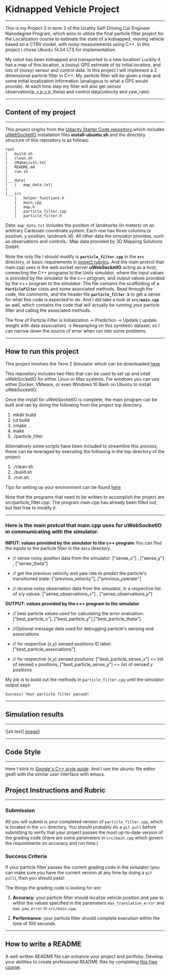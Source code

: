 # Kidnapped Vehicle Project 
---

This is my Project 3 in term 2 of the Ucatity Self-Driving Car Engineer Nanodegree Program, which aims to utilize the final particle filter project for the Localization course to estimate the state of a kidnapped, moving vehicle based on a CTRV model, with noisy measurements using C++. In this project I chose Ubuntu 14.04 LTS for implementation. 

My robot has been kidnapped and transported to a new location! Luckily it has a map of this location, a (noisy) GPS estimate of its initial location, and lots of (noisy) sensor and control data. In this project I will implement a 2 dimensional particle filter in C++. My particle filter will be given a map and some initial localization information (analogous to what a GPS would provide). At each time step my filter will also get sensor observation(p_x,p_y,p_theta) and control data(velocity and yaw_rate). 

[image1]: ./PFresult.png

---

## Content of my project
---
This project origins from the [Udacity Starter Code repository](https://github.com/udacity/CarND-Kidnapped-Vehicle-Project),which includes [uWebSocketIO](https://github.com/uWebSockets/uWebSockets) installation files __install-ubuntu.sh__ and the directory structure of this repository is as follows:

```
root
|   build.sh
|   clean.sh
|   CMakeLists.txt
|   README.md
|   run.sh
|
|___data|  
|   |   map_data.txt|   
|   
|___src
    |   helper_functions.h
    |   main.cpp
    |   map.h
    |   particle_filter.cpp
    |   particle_filter.h
```

Data: `map_data.txt` includes the position of landmarks (in meters) on an arbitrary Cartesian coordinate system. Each row has three columns:(x position, y position, landmark id). All other data the simulator provides, such as observations and controls.: Map data provided by 3D Mapping Solutions GmbH.

Note the only file I should modify is **`particle_filter.cpp`** in the **`src`** directory, or basic requirements in [project rubrics](https://review.udacity.com/#!/rubrics/747/view). And the main protcol that main.cpp uses is the web socket server **uWebSocketIO** acting as a host, connecting the C++ programs to the Unity simulator, where the input values is provided by the simulator to the c++ program, and output values provided by the c++ program to the simulator. The file contains the scaffolding of a **`ParticleFilter`** class and some associated methods. Read through the code, the comments, and the header file **`particle_filter.h`** to get a sense for what this code is expected to do. And I did take a look at **`src/main.cpp`** as well, which contains the code that will actually be running your particle filter and calling the associated methods.

The flow of Particle Filter is Initialization -> Prediction -> Update ( update weight with data association) -> Resampling on this synthetic dataset, so I can narrow down the source of error when run into some problems.

---

## How to run this project

This project involves the Term 2 Simulator which can be downloaded [here](https://github.com/udacity/self-driving-car-sim/releases)

This repository includes two files that can be used to set up and intall uWebSocketIO for either Linux or Mac systems. For windows you can use either Docker, VMware, or even Windows 10 Bash on Ubuntu to install uWebSocketIO.

Once the install for uWebSocketIO is complete, the main program can be built and ran by doing the following from the project top directory.

1. mkdir build
2. cd build
3. cmake ..
4. make
5. ./particle_filter

Alternatively some scripts have been included to streamline this process, these can be leveraged by executing the following in the top directory of the project:

1. ./clean.sh
2. ./build.sh
3. ./run.sh

Tips for setting up your environment can be found [here](https://classroom.udacity.com/nanodegrees/nd013/parts/40f38239-66b6-46ec-ae68-03afd8a601c8/modules/0949fca6-b379-42af-a919-ee50aa304e6a/lessons/f758c44c-5e40-4e01-93b5-1a82aa4e044f/concepts/23d376c7-0195-4276-bdf0-e02f1f3c665d)

Note that the programs that need to be written to accomplish the project are src/particle_filter.cpp. The program main.cpp has already been filled out, but feel free to modify it.

---

### Here is the main protcol that main.cpp uses for uWebSocketIO in communicating with the simulator.

**INPUT: values provided by the simulator to the c++ program**
You can find the inputs to the particle filter in the `data` directory. 

- // sense noisy position data from the simulator:   ["sense_x"] , ["sense_y"] , ["sense_theta"] 

- // get the previous velocity and yaw rate to predict the particle's transitioned state:   ["previous_velocity"], ["previous_yawrate"]

- // receive noisy observation data from the simulator, in a respective list of x/y values:   ["sense_observations_x"] , ["sense_observations_y"] 


**OUTPUT: values provided by the c++ program to the simulator**

- // best particle values used for calculating the error evaluation: ["best_particle_x"], ["best_particle_y"],["best_particle_theta"] 

- //Optional message data used for debugging particle's sensing and associations

- // for respective (x,y) sensed positions ID label: ["best_particle_associations"]

- // for respective (x,y) sensed positions:  ["best_particle_sense_x"] <= list of sensed x positions, ["best_particle_sense_y"] <= list of sensed y positions

My job is to build out the methods in `particle_filter.cpp` until the simulator output says:

```
Success! Your particle filter passed!

```
---


## Simulation results
---

![alt text] [image1]

---


## Code Style
---
Here I stick to [Google's C++ style guide](https://google.github.io/styleguide/cppguide.html). And I use the ubuntu file editor gedit with the similar user interface with emacs. 


## Project Instructions and Rubric
---
### Submission
All you will submit is your completed version of `particle_filter.cpp`, which is located in the `src` directory. You should probably do a `git pull` before submitting to verify that your project passes the most up-to-date version of the grading code (there are some parameters in `src/main.cpp` which govern the requirements on accuracy and run time.)

### Success Criteria
If your particle filter passes the current grading code in the simulator (you can make sure you have the current version at any time by doing a `git pull`), then you should pass! 

The things the grading code is looking for are:

1. **Accuracy**: your particle filter should localize vehicle position and yaw to within the values specified in the parameters `max_translation_error` and `max_yaw_error` in `src/main.cpp`.

2. **Performance**: your particle filter should complete execution within the time of 100 seconds.
---
## How to write a README
A well written README file can enhance your project and portfolio.  Develop your abilities to create professional README files by completing [this free course](https://www.udacity.com/course/writing-readmes--ud777).

